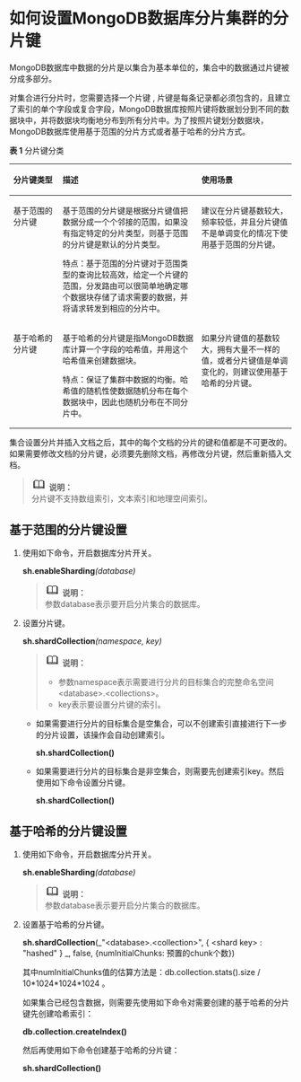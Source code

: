 # 如何设置MongoDB数据库分片集群的分片键<a name="drs_14_0003"></a>

MongoDB数据库中数据的分片是以集合为基本单位的，集合中的数据通过片键被分成多部分。

对集合进行分片时，您需要选择一个片键 , 片键是每条记录都必须包含的，且建立了索引的单个字段或复合字段，MongoDB数据库按照片键将数据划分到不同的数据块中，并将数据块均衡地分布到所有分片中。为了按照片键划分数据块，MongoDB数据库使用基于范围的分片方式或者基于哈希的分片方式。

**表 1**  分片键分类

<a name="table9673142268"></a>
<table><thead align="left"><tr id="row2067316415261"><th class="cellrowborder" valign="top" width="17.46%" id="mcps1.2.4.1.1"><p id="p1067315410261"><a name="p1067315410261"></a><a name="p1067315410261"></a><strong id="b6532735112619"><a name="b6532735112619"></a><a name="b6532735112619"></a>分片键类型</strong></p>
</th>
<th class="cellrowborder" valign="top" width="49.2%" id="mcps1.2.4.1.2"><p id="p16732462617"><a name="p16732462617"></a><a name="p16732462617"></a><strong id="b356311358262"><a name="b356311358262"></a><a name="b356311358262"></a>描述</strong></p>
</th>
<th class="cellrowborder" valign="top" width="33.339999999999996%" id="mcps1.2.4.1.3"><p id="p1067311462619"><a name="p1067311462619"></a><a name="p1067311462619"></a><strong id="b15637355267"><a name="b15637355267"></a><a name="b15637355267"></a>使用场景</strong></p>
</th>
</tr>
</thead>
<tbody><tr id="row166731946261"><td class="cellrowborder" valign="top" width="17.46%" headers="mcps1.2.4.1.1 "><p id="p267334112611"><a name="p267334112611"></a><a name="p267334112611"></a>基于范围的分片键</p>
</td>
<td class="cellrowborder" valign="top" width="49.2%" headers="mcps1.2.4.1.2 "><p id="p16731141262"><a name="p16731141262"></a><a name="p16731141262"></a>基于范围的分片键是根据分片键值把数据分成一个个邻接的范围，如果没有指定特定的分片类型，则基于范围的分片键是默认的分片类型。</p>
<p id="p7700658132614"><a name="p7700658132614"></a><a name="p7700658132614"></a>特点：基于范围的分片键对于范围类型的查询比较高效，给定一个片键的范围，分发路由可以很简单地确定哪个数据块存储了请求需要的数据，并将请求转发到相应的分片中。</p>
</td>
<td class="cellrowborder" valign="top" width="33.339999999999996%" headers="mcps1.2.4.1.3 "><p id="p1867314413265"><a name="p1867314413265"></a><a name="p1867314413265"></a>建议在分片键基数较大，频率较低，并且分片键值不是单调变化的情况下使用基于范围的分片键。</p>
</td>
</tr>
<tr id="row196737482617"><td class="cellrowborder" valign="top" width="17.46%" headers="mcps1.2.4.1.1 "><p id="p13673346260"><a name="p13673346260"></a><a name="p13673346260"></a>基于哈希的分片键</p>
</td>
<td class="cellrowborder" valign="top" width="49.2%" headers="mcps1.2.4.1.2 "><p id="p156734416261"><a name="p156734416261"></a><a name="p156734416261"></a>基于哈希的分片键是指MongoDB数据库计算一个字段的哈希值，并用这个哈希值来创建数据块。</p>
<p id="p11623414183910"><a name="p11623414183910"></a><a name="p11623414183910"></a>特点：保证了集群中数据的均衡。哈希值的随机性使数据随机分布在每个数据块中，因此也随机分布在不同分片中。</p>
</td>
<td class="cellrowborder" valign="top" width="33.339999999999996%" headers="mcps1.2.4.1.3 "><p id="p17673104132612"><a name="p17673104132612"></a><a name="p17673104132612"></a>如果分片键值的基数较大，拥有大量不一样的值，或者分片键值是单调变化的，则建议使用基于哈希的分片键。</p>
</td>
</tr>
</tbody>
</table>

集合设置分片并插入文档之后，其中的每个文档的分片的键和值都是不可更改的。如果需要修改文档的分片键，必须要先删除文档，再修改分片键，然后重新插入文档。

>![](public_sys-resources/icon-note.gif) **说明：**   
>分片键不支持数组索引，文本索引和地理空间索引。  

## 基于范围的分片键设置<a name="section138609266341"></a>

1.  使用如下命令，开启数据库分片开关。

    **sh.enableSharding**_\(database\)_

    >![](public_sys-resources/icon-note.gif) **说明：**   
    >参数database表示要开启分片集合的数据库。  

2.  设置分片键。

    **sh.shardCollection**_\(namespace, key\)_

    >![](public_sys-resources/icon-note.gif) **说明：**   
    >-   参数namespace表示需要进行分片的目标集合的完整命名空间<database\>.<collections\>。  
    >-   key表示要设置分片键的索引。  

    -   如果需要进行分片的目标集合是空集合，可以不创建索引直接进行下一步的分片设置，该操作会自动创建索引。

        **sh.shardCollection\(\)**

    -   如果需要进行分片的目标集合是非空集合，则需要先创建索引key。然后使用如下命令设置分片键。

        **sh.shardCollection\(\)**



## 基于哈希的分片键设置<a name="section010117324550"></a>

1.  使用如下命令，开启数据库分片开关。

    **sh.enableSharding**_\(database\)_

    >![](public_sys-resources/icon-note.gif) **说明：**   
    >参数database表示要开启分片集合的数据库。  

2.  设置基于哈希的分片键。

    **sh.shardCollection**\(_"<database\>.<collection\>", \{ <shard key\> : "hashed" \} _, false, \{numInitialChunks: 预置的chunk个数\}\)

    其中numInitialChunks值的估算方法是：db.collection.stats\(\).size / 10\*1024\*1024\*1024 。

    如果集合已经包含数据，则需要先使用如下命令对需要创建的基于哈希的分片键先创建哈希索引：

    **db.collection.createIndex\(\)**

    然后再使用如下命令创建基于哈希的分片键：

    **sh.shardCollection\(\)**


